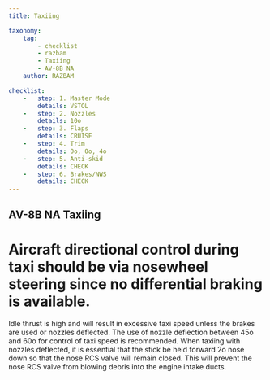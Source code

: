 ```yaml
---
title: Taxiing

taxonomy:
    tag:
        - checklist
        - razbam
        - Taxiing
        - AV-8B NA
    author: RAZBAM

checklist:
    -   step: 1. Master Mode 
        details: VSTOL 
    -   step: 2. Nozzles 
        details: 10o 
    -   step: 3. Flaps 
        details: CRUISE 
    -   step: 4. Trim 
        details: 0o, 0o, 4o 
    -   step: 5. Anti-skid 
        details: CHECK 
    -   step: 6. Brakes/NWS 
        details: CHECK  
---
```


## AV-8B NA Taxiing 

# Aircraft directional control during taxi should be via nosewheel steering since no differential braking is available. 

Idle thrust is high and will result in excessive taxi speed unless the brakes are used or nozzles deflected. The use of nozzle deflection between 45o and 60o for control of taxi speed is recommended. 
When taxiing with nozzles deflected, it is essential that the stick be held forward 2o nose down so that the nose RCS valve will remain closed. This will prevent the nose RCS valve from blowing debris into the engine intake ducts. 
